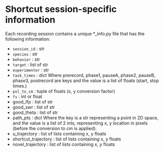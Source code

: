 Shortcut session-specific information
=====================================

Each recording session contains a unique *_info.py file that has the following information:

* `session_id` : str
* `species` : str
* `behavior` : str
* `target` : list of str
* `experimenter` : str
* `task_times` : dict 
	Where prerecord, phase1, pauseA, phase2, pauseB, phase3, postrecord are keys and the value is a list of floats (start, stop times.)
* `pxl_to_cm` : tuple of floats (x, y conversion factor)
* `fs` : int or float
* good_lfp : list of str
* good_swr : list of str
* good_theta : list of str
* path_pts : dict
	Where the key is a str representing a point in 2D space, and the value is a list of 2 ints, representing x, y location in pixels (before the conversion to cm is applied).
* u_trajectory : list of lists containing x, y floats
* shortcut_trajectory : list of lists containing x, y floats
* novel_trajectory : list of lists containing x, y floats

